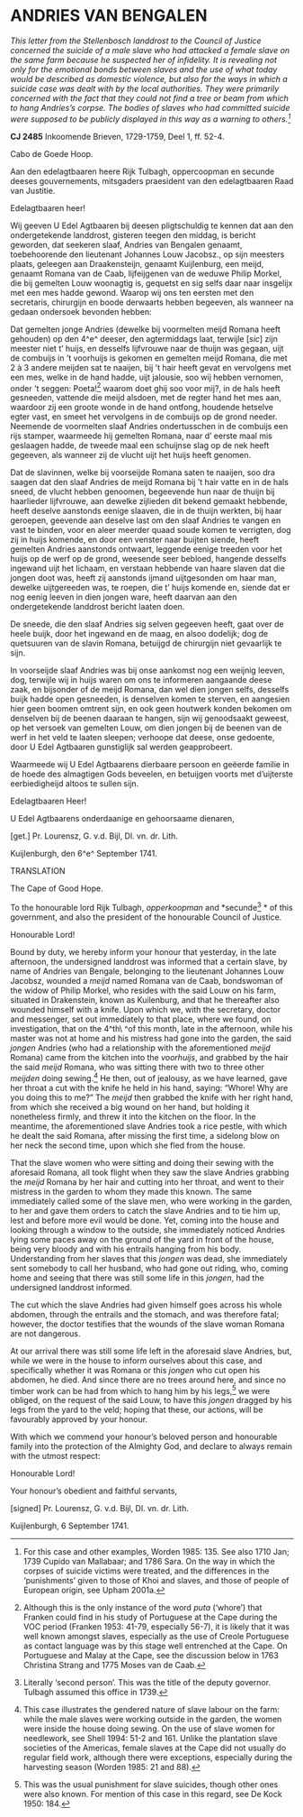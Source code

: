 # ANDRIES VAN BENGALEN

*This letter from the Stellenbosch landdrost to the Council of Justice concerned the suicide of a male slave who had attacked a female slave on the same farm because he suspected her of infidelity. It is revealing not only for the emotional bonds between slaves and the use of what today would be described as domestic violence, but also for the ways in which a suicide case was dealt with by the local authorities. They were primarily concerned with the fact that they could not find a tree or beam from which to hang Andries’s corpse. The bodies of slaves who had committed suicide were supposed to be publicly displayed in this way as a warning to others.[^1]*

**CJ 2485** Inkoomende Brieven, 1729-1759, Deel 1, ff. 52-4.

Cabo de Goede Hoop.

Aan den edelagtbaaren heere Rijk Tulbagh, oppercoopman en secunde deeses gouvernements, mitsgaders praesident van den edelagtbaaren Raad van Justitie.

Edelagtbaaren heer!

Wij geeven U Edel Agtbaaren bij deesen pligtschuldig te kennen dat aan den ondergetekende landdrost, gisteren teegen den middag, is bericht geworden, dat seekeren slaaf, Andries van Bengalen genaamt, toebehoorende den lieutenant Johannes Louw Jacobsz., op sijn meesters plaats, geleegen aan Draakensteijn, genaamt Kuijlenburg, een meijd, genaamt Romana van de Caab, lijfeijgenen van de weduwe Philip Morkel, die bij gemelten Louw woonagtig is, gequetst en sig selfs daar naar insgelijx met een mes hadde gewond. Waarop wij ons ten eersten met den secretaris, chirurgijn en boode derwaarts hebben begeeven, als wanneer na gedaan ondersoek bevonden hebben:

Dat gemelten jonge Andries (dewelke bij voormelten meijd Romana heeft gehouden) op den 4^e^ deeser, den agtermiddags laat, terwijle \[*sic*\] zijn meester niet t’ huijs, en desselfs lijfvrouwe naar de thuijn was gegaan, uijt de combuijs in ’t voorhuijs is gekomen en gemelten meijd Romana, die met 2 à 3 andere meijden sat te naaijen, bij ’t hair heeft gevat en vervolgens met een mes, welke in de hand hadde, uijt jalousie, soo wij hebben vernomen, onder ’t seggen: Poeta![^2] waarom doet ghij soo voor mij?, in de hals heeft gesneeden, vattende die meijd alsdoen, met de regter hand het mes aan, waardoor zij een groote wonde in de hand ontfong, houdende hetselve egter vast, en smeet het vervolgens in de combuijs op de grond needer. Neemende de voormelten slaaf Andries ondertusschen in de combuijs een rijs stamper, waarmeede hij gemelten Romana, naar d’ eerste maal mis geslaagen hadde, de tweede maal een schuijnse slag op de nek heeft gegeeven, als wanneer zij de vlucht uijt het huijs heeft genomen.

Dat de slavinnen, welke bij voorseijde Romana saten te naaijen, soo dra saagen dat den slaaf Andries de meijd Romana bij ’t hair vatte en in de hals sneed, de vlucht hebben genoomen, begeevende hun naar de thuijn bij haarlieder lijfvrouwe, aan dewelke zijlieden dit bekend gemaakt hebbende, heeft deselve aanstonds eenige slaaven, die in de thuijn werkten, bij haar geroepen, geevende aan deselve last om den slaaf Andries te vangen en vast te binden, voor en aleer meerder quaad soude komen te verrigten, dog zij in huijs komende, en door een venster naar buijten siende, heeft gemelten Andries aanstonds ontwaart, leggende eenige treeden voor het huijs op de werf op de grond, weesende seer bebloed, hangende desselfs ingewand uijt het lichaam, en verstaan hebbende van haare slaven dat die jongen doot was, heeft zij aanstonds ijmand uijtgesonden om haar man, dewelke uijtgereeden was, te roepen, die t’ huijs komende en, siende dat er nog eenig leeven in dien jongen ware, heeft daarvan aan den ondergetekende landdrost bericht laaten doen.

De sneede, die den slaaf Andries sig selven gegeeven heeft, gaat over de heele buijk, door het ingewand en de maag, en alsoo dodelijk; dog de quetsuuren van de slavin Romana, betuijgd de chirurgijn niet gevaarlijk te sijn.

In voorseijde slaaf Andries was bij onse aankomst nog een weijnig leeven, dog, terwijle wij in huijs waren om ons te informeren aangaande deese zaak, en bijsonder of de meijd Romana, dan wel dien jongen selfs, desselfs buijk hadde open gesneeden, is denselven komen te sterven, en aangesien hier geen boomen omtrent sijn, en ook geen houtwerk konden bekomen om denselven bij de beenen daaraan te hangen, sijn wij genoodsaakt geweest, op het versoek van gemelten Louw, om dien jongen bij de beenen van de werf in het veld te laaten sleepen; verhoope dat deese, onse gedoente, door U Edel Agtbaaren gunstiglijk sal werden geapprobeert.

Waarmeede wij U Edel Agtbaarens dierbaare persoon en geëerde familie in de hoede des almagtigen Gods beveelen, en betuijgen voorts met d’uijterste eerbiedigheijd altoos te sullen sijn.

Edelagtbaaren Heer!

U Edel Agtbaarens onderdaanige en gehoorsaame dienaren,

\[get.\] Pr. Lourensz, G. v.d. Bijl, Dl. vn. dr. Lith.

Kuijlenburgh, den 6^e^ September 1741.

TRANSLATION

The Cape of Good Hope.

To the honourable lord Rijk Tulbagh, *opperkoopman* and *secunde[^3] * of this government, and also the president of the honourable Council of Justice.

Honourable Lord!

Bound by duty, we hereby inform your honour that yesterday, in the late afternoon, the undersigned landdrost was informed that a certain slave, by name of Andries van Bengale, belonging to the lieutenant Johannes Louw Jacobsz, wounded a *meijd* named Romana van de Caab, bondswoman of the widow of Philip Morkel, who resides with the said Louw on his farm, situated in Drakenstein, known as Kuilenburg, and that he thereafter also wounded himself with a knife. Upon which we, with the secretary, doctor and messenger, set out immediately to that place, where we found, on investigation, that on the 4^th\ ^of this month, late in the afternoon, while his master was not at home and his mistress had gone into the garden, the said *jongen* Andries (who had a relationship with the aforementioned *meijd* Romana) came from the kitchen into the *voorhuijs*, and grabbed by the hair the said *meijd* Romana, who was sitting there with two to three other *meijden* doing sewing.[^4] He then, out of jealousy, as we have learned, gave her throat a cut with the knife he held in his hand, saying: “Whore! Why are you doing this to me?” The *meijd* then grabbed the knife with her right hand, from which she received a big wound on her hand, but holding it nonetheless firmly, and threw it into the kitchen on the floor. In the meantime, the aforementioned slave Andries took a rice pestle, with which he dealt the said Romana, after missing the first time, a sidelong blow on her neck the second time, upon which she fled from the house.

That the slave women who were sitting and doing their sewing with the aforesaid Romana, all took flight when they saw the slave Andries grabbing the *meijd* Romana by her hair and cutting into her throat, and went to their mistress in the garden to whom they made this known. The same immediately called some of the slave men, who were working in the garden, to her and gave them orders to catch the slave Andries and to tie him up, lest and before more evil would be done. Yet, coming into the house and looking through a window to the outside, she immediately noticed Andries lying some paces away on the ground of the yard in front of the house, being very bloody and with his entrails hanging from his body. Understanding from her slaves that this *jongen* was dead, she immediately sent somebody to call her husband, who had gone out riding, who, coming home and seeing that there was still some life in this *jongen*, had the undersigned landdrost informed.

The cut which the slave Andries had given himself goes across his whole abdomen, through the entrails and the stomach, and was therefore fatal; however, the doctor testifies that the wounds of the slave woman Romana are not dangerous.

At our arrival there was still some life left in the aforesaid slave Andries, but, while we were in the house to inform ourselves about this case, and specifically whether it was Romana or this *jongen* who cut open his abdomen, he died. And since there are no trees around here, and since no timber work can be had from which to hang him by his legs,[^5] we were obliged, on the request of the said Louw, to have this *jongen* dragged by his legs from the yard to the veld; hoping that these, our actions, will be favourably approved by your honour.

With which we commend your honour’s beloved person and honourable family into the protection of the Almighty God, and declare to always remain with the utmost respect:

Honourable Lord!

Your honour’s obedient and faithful servants,

\[signed\] Pr. Lourensz, G. v.d. Bijl, Dl. vn. dr. Lith.

Kuijlenburgh, 6 September 1741.

[^1]: For this case and other examples, Worden 1985: 135. See also 1710 Jan; 1739 Cupido van Mallabaar; and 1786 Sara. On the way in which the corpses of suicide victims were treated, and the differences in the ‘punishments’ given to those of Khoi and slaves, and those of people of European origin, see Upham 2001a.

[^2]:  Although this is the only instance of the word *puta* (‘whore’) that Franken could find in his study of Portuguese at the Cape during the VOC period (Franken 1953: 41-79, especially 56-7), it is likely that it was well known amongst slaves, especially as the use of Creole Portuguese as contact language was by this stage well entrenched at the Cape. On Portuguese and Malay at the Cape, see the discussion below in 1763 Christina Strang and 1775 Moses van de Caab.

[^3]:  Literally ‘second person’. This was the title of the deputy governor. Tulbagh assumed this office in 1739.

[^4]:  This case illustrates the gendered nature of slave labour on the farm: while the male slaves were working outside in the garden, the women were inside the house doing sewing. On the use of slave women for needlework, see Shell 1994: 51-2 and 161. Unlike the plantation slave societies of the Americas, female slaves at the Cape did not usually do regular field work, although there were exceptions, especially during the harvesting season (Worden 1985: 21 and 88).

[^5]:  This was the usual punishment for slave suicides, though other ones were also known. For mention of this case in this regard, see De Kock 1950: 184. 